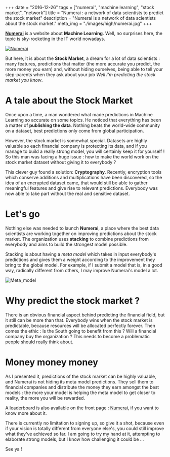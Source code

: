 +++
date = "2016-12-26"
tags = ["numerai", "machine learning", "stock market", "network"]
title = "Numerai : a network of data scientists to predict the stock market"
description = "Numerai is a network of data scientists about the stock market."
meta_img = "./images/high/numerai.jpg"
+++

[**Numerai**](https://numer.ai) is a website about **Machine Learning**. Well, no surprises here, the topic is sky-rocketing in the IT world nowadays.

[![Numerai](./images/numerai.jpg)](https://numer.ai/) 

But here, it is about the **Stock Market**, a dream for a lot of data scientists : many features, predictions that matter (the more accurate you predict, the more money you earn) and, without hiding ourselves, being able to tell your step-parents when they ask about your job _Well I'm predicting the stock market you know_.

# A tale about the Stock Market

Once upon a time, a man wondered what made predictions in Machine Learning so accurate on some topics. He noticed that everything has been a matter of **publishing the data**. Nothing beats the world-wide community on a dataset, best predictions only come from global participation.

However, the stock market is somewhat special. Datasets are highly valuable so each financial company is protecting its data, and if you manage to build a really strong model, you will certainly keep it for yourself ! So this man was facing a huge issue : how to make the world work on the stock market dataset without giving it to everybody ?

This clever guy found a solution:  **Cryptography**. Recently, encryption tools which conserve additions and multiplications have been discovered, so the idea of an encrypted dataset came, that would still be able to gather meaningful features and give rise to relevant predictions. Everybody was now able to take part without the real and sensitive dataset.

# Let's go

Nothing else was needed to launch **Numerai**, a place where the best data scientists are working together on improving predictions about the stock market. The organization uses **stacking** to combine predictions from everybody and aims to build the strongest model possible.

Stacking is about having a _meta model_ which takes in input everybody's predictions and gives them a weight according to the improvement they bring to the global model. For example, if I submit a model that is, in a good way, radically different from others, I may improve Numerai's model a lot.

![Meta_model](./images/numerai_meta_model.jpg)

# Why predict the stock market ?

There is an obvious financial aspect behind predicting the financial field, but it still can be more than that. Everybody wins when the stock market is predictable, because resources will be allocated perfectly forever. Then comes the ethic :  Is the South going to benefit from this ? Will a financial company buy the organization ? This needs to become a problematic people should really think about.

# Money money money

As I presented it, predictions of the stock market can be highly valuable, and Numerai is not hiding its meta model predictions. They sell them to financial companies and distribute the money they earn amongst the best models : the more your model is helping the meta model to get closer to reality, the more you will be rewarded.

A leaderboard is also available on the front page : [Numerai](https://numer.ai), if you want to know more about it.

There is currently no limitation to signing up, so give it a shot, because even if your vision is totally different from everyone else's, you could still improve what they've achieved so far. I am going to try my hand at it, attempting to elaborate strong models, but I know how challenging it could be ...

See ya !